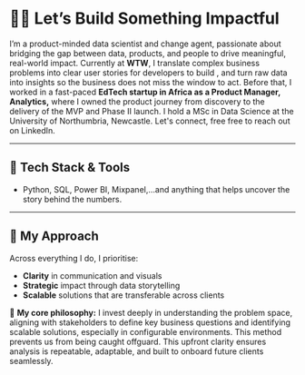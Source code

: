 # 👋🏽 Let’s Build Something Impactful
I’m a product-minded data scientist and change agent, passionate about bridging the gap between data, products, and people to drive meaningful, real-world impact.
Currently at **WTW**, I translate complex business problems into clear user stories for developers to build , and turn raw data into insights so the business does not miss the window to act.
Before that, I worked in a fast-paced **EdTech startup in Africa as a Product Manager, Analytics,** where I owned the product journey from discovery to the delivery of the MVP and Phase II launch. I hold a MSc in Data Science at the University of Northumbria, Newcastle. Let's connect, free free to reach out on LinkedIn.

---
## 🧰 Tech Stack & Tools
- Python, SQL, Power BI, Mixpanel,…and anything that helps uncover the story behind the numbers. 

---
## 💬 My Approach
Across everything I do, I prioritise:
- **Clarity** in communication and visuals
- **Strategic** impact through data storytelling
- **Scalable** solutions that are transferable across clients

🧐 **My core philosophy:** I invest deeply in understanding the problem space, aligning with stakeholders to define key business questions and identifying scalable solutions, especially in configurable environments. This method prevents us from being caught offguard. This upfront clarity ensures analysis is repeatable, adaptable, and built to onboard future clients seamlessly.

